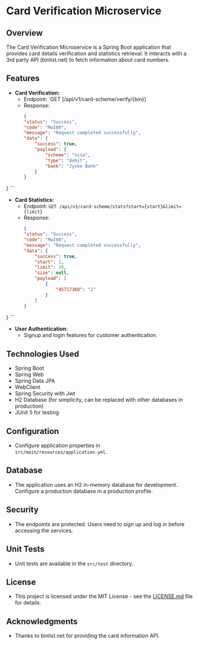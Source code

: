 # Card Verification Microservice

## Overview

The Card Verification Microservice is a Spring Boot application that provides card details verification and statistics retrieval. It interacts with a 3rd party API (binlist.net) to fetch information about card numbers.

## Features

- **Card Verification:**
  - Endpoint: `GET [/api/v1/card-scheme/verify/{bin}]
  - Response:
    ```json
    {
    "status": "Success",
    "code": "MwI00",
    "message": "Request completed successfully",
    "data": {
        "success": true,
        "payload": {
            "scheme": "visa",
            "type": "debit",
            "bank": "Jyske Bank"
        }
    }
}
    ```

- **Card Statistics:**
  - Endpoint: `GET /api/v1/card-scheme/stats?start={start}&limit={limit}`
  - Response:
    ```json
    {
    "status": "Success",
    "code": "MwI00",
    "message": "Request completed successfully",
    "data": {
        "success": true,
        "start": 1,
        "limit": 10,
        "size": null,
        "payload": [
            {
                "45717360": "2"
            }
        ]
    }
}
    ```

- **User Authentication:**
  - Signup and login features for customer authentication.

## Technologies Used

- Spring Boot
- Spring Web
- Spring Data JPA
- WebClient
- Spring Security with Jwt
- H2 Database (for simplicity, can be replaced with other databases in production)
- JUnit 5 for testing


## Configuration

- Configure application properties in `src/main/resources/application.yml`.

## Database

- The application uses an H2 in-memory database for development. Configure a production database in a production profile.

## Security

- The endpoints are protected. Users need to sign up and log in before accessing the services.

## Unit Tests

- Unit tests are available in the `src/test` directory.

## License

- This project is licensed under the MIT License - see the [LICENSE.md](LICENSE.md) file for details.

## Acknowledgments

- Thanks to binlist.net for providing the card information API.
